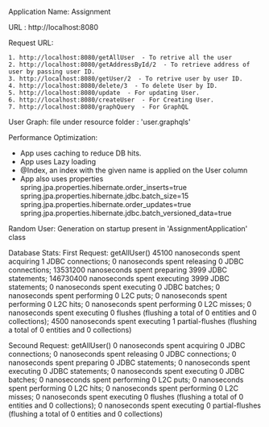 Application Name: Assignment

URL : http://localhost:8080

Request URL:

	1. http://localhost:8080/getAllUser  - To retrive all the user
	2. http://localhost:8080/getAddressById/2  - To retrieve address of user by passing user ID.
	3. http://localhost:8080/getUser/2  - To retrive user by user ID.
	4. http://localhost:8080/delete/3  - To delete User by ID.
	5. http://localhost:8080/update  - For updating User.
	6. http://localhost:8080/createUser  - For Creating User.
	7. http://localhost:8080/graphQuery  - For GraphQL


User Graph: file under resource folder : 'user.graphqls'


Performance Optimization:

- App uses caching to reduce DB hits.
- App uses Lazy loading
- @Index, an index with the given name is applied on the User column
- App also uses properties
   spring.jpa.properties.hibernate.order_inserts=true
   spring.jpa.properties.hibernate.jdbc.batch_size=15
   spring.jpa.properties.hibernate.order_updates=true
   spring.jpa.properties.hibernate.jdbc.batch_versioned_data=true


Random User: Generation on startup present in 'AssignmentApplication' class


Database Stats:
 First Request: getAllUser()
    45100 nanoseconds spent acquiring 1 JDBC connections;
    0 nanoseconds spent releasing 0 JDBC connections;
    13531200 nanoseconds spent preparing 3999 JDBC statements;
    146730400 nanoseconds spent executing 3999 JDBC statements;
    0 nanoseconds spent executing 0 JDBC batches;
    0 nanoseconds spent performing 0 L2C puts;
    0 nanoseconds spent performing 0 L2C hits;
    0 nanoseconds spent performing 0 L2C misses;
    0 nanoseconds spent executing 0 flushes (flushing a total of 0 entities and 0 collections);
    4500 nanoseconds spent executing 1 partial-flushes (flushing a total of 0 entities and 0 collections)

Secound Request: getAllUser()
    0 nanoseconds spent acquiring 0 JDBC connections;
    0 nanoseconds spent releasing 0 JDBC connections;
    0 nanoseconds spent preparing 0 JDBC statements;
    0 nanoseconds spent executing 0 JDBC statements;
    0 nanoseconds spent executing 0 JDBC batches;
    0 nanoseconds spent performing 0 L2C puts;
    0 nanoseconds spent performing 0 L2C hits;
    0 nanoseconds spent performing 0 L2C misses;
    0 nanoseconds spent executing 0 flushes (flushing a total of 0 entities and 0 collections);
    0 nanoseconds spent executing 0 partial-flushes (flushing a total of 0 entities and 0 collections)